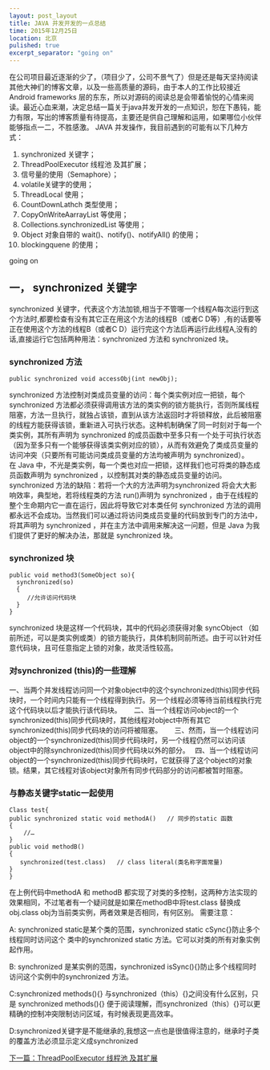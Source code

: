```yaml
---
layout: post_layout
title: JAVA 并发开发的一点总结
time: 2015年12月25日
location: 北京
pulished: true
excerpt_separator: "going on"
---
```

在公司项目最近逐渐的少了，（项目少了，公司不景气了）但是还是每天坚持阅读其他大神们的博客文章，以及一些高质量的源码，由于本人的工作比较接近Android frameworks 层的东东，所以对源码的阅读总是会带着愉悦的心情来阅读。最近心血来潮，决定总结一篇关于java并发开发的一点知识，恕在下愚钝，能力有限，写出的博客质量有待提高，主要还是供自己理解和运用，如果哪位小伙伴能够指点一二，不胜感激。
JAVA 并发操作，我目前遇到的可能有以下几种方式：

 1. synchronized 关键字；
 2. ThreadPoolExecutor 线程池 及其扩展；
 3. 信号量的使用（Semaphore）；
 4. volatile关键字的使用；
 5. ThreadLocal 使用；
 6. CountDownLathch 类型使用；
 7. CopyOnWriteAarrayList<T> 等使用；
 8. Collections.synchronizedList 等使用；
 9. Object 对象自带的 wait()、notify()、notifyAll() 的使用；
 10. blockingquene 的使用；
 
going on

## 一， synchronized 关键字
synchronized 关键字，代表这个方法加锁,相当于不管哪一个线程A每次运行到这个方法时,都要检查有没有其它正在用这个方法的线程B（或者C D等）,有的话要等正在使用这个方法的线程B（或者C D）运行完这个方法后再运行此线程A,没有的话,直接运行它包括两种用法：synchronized 方法和 synchronized 块。
### synchronized 方法

    public synchronized void accessObj(int newObj);

synchronized 方法控制对类成员变量的访问：每个类实例对应一把锁，每个 synchronized 方法都必须获得调用该方法的类实例的锁方能执行，否则所属线程阻塞，方法一旦执行，就独占该锁，直到从该方法返回时才将锁释放，此后被阻塞的线程方能获得该锁，重新进入可执行状态。这种机制确保了同一时刻对于每一个类实例，其所有声明为 synchronized 的成员函数中至多只有一个处于可执行状态（因为至多只有一个能够获得该类实例对应的锁），从而有效避免了类成员变量的访问冲突（只要所有可能访问类成员变量的方法均被声明为 synchronized）。　　在 Java 中，不光是类实例，每一个类也对应一把锁，这样我们也可将类的静态成员函数声明为 synchronized ，以控制其对类的静态成员变量的访问。　　synchronized 方法的缺陷：若将一个大的方法声明为synchronized 将会大大影响效率，典型地，若将线程类的方法 run()声明为 synchronized ，由于在线程的整个生命期内它一直在运行，因此将导致它对本类任何 synchronized 方法的调用都永远不会成功。当然我们可以通过将访问类成员变量的代码放到专门的方法中，将其声明为 synchronized ，并在主方法中调用来解决这一问题，但是 Java 为我们提供了更好的解决办法，那就是 synchronized 块。

### synchronized 块

    public void method3(SomeObject so){
      synchronized(so)
      {
         //允许访问代码块
      }
    }

synchronized 块是这样一个代码块，其中的代码必须获得对象 syncObject （如前所述，可以是类实例或类）的锁方能执行，具体机制同前所述。由于可以针对任意代码块，且可任意指定上锁的对象，故灵活性较高。

### 对synchronized (this)的一些理解

一、当两个并发线程访问同一个对象object中的这个synchronized(this)同步代码块时，一个时间内只能有一个线程得到执行。另一个线程必须等待当前线程执行完这个代码块以后才能执行该代码块。　　
二、当一个线程访问object的一个synchronized(this)同步代码块时，其他线程对object中所有其它synchronized(this)同步代码块的访问将被阻塞。　　
三、然而，当一个线程访问object的一个synchronized(this)同步代码块时，另一个线程仍然可以访问该object中的除synchronized(this)同步代码块以外的部分。　
四、当一个线程访问object的一个synchronized(this)同步代码块时，它就获得了这个object的对象锁。结果，其它线程对该object对象所有同步代码部分的访问都被暂时阻塞。

### 与静态关键字static一起使用

    Class test{
    public synchronized static void methodA()   // 同步的static 函数
    {
        //…
    }
    public void methodB()
    {
       synchronized(test.class)   // class literal(类名称字面常量)
    }
    }

在上例代码中methodA 和 methodB 都实现了对类的多控制，这两种方法实现的效果相同，不过笔者有一个疑问就是如果在methodB中将test.class 替换成obj.class obj为当前类实例，两者效果是否相同，有何区别。
需要注意：

A: synchronized static是某个类的范围，synchronized static cSync{}防止多个线程同时访问这个    类中的synchronized static 方法。它可以对类的所有对象实例起作用。

B: synchronized 是某实例的范围，synchronized isSync(){}防止多个线程同时访问这个实例中的synchronized 方法。

C:synchronized methods(){} 与synchronized（this）{}之间没有什么区别，只是 synchronized methods(){} 便于阅读理解，而synchronized（this）{}可以更精确的控制冲突限制访问区域，有时候表现更高效率。

D:synchronized关键字是不能继承的,我想这一点也是很值得注意的，继承时子类的覆盖方法必须显示定义成synchronized

[下一篇：ThreadPoolExecutor 线程池 及其扩展](https://liujianyue.github.io/2016/05/06/ThreadPoolExecutor.html)
